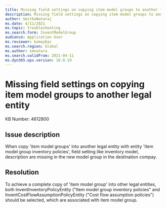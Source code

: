 ```yaml
---
title: Missing field settings on copying item model groups to another legal entity
description: Missing field settings on copying item model groups to another legal entity
author: SmithaNataraj
ms.date: 4/11/2021
ms.topic: troubleshooting
ms.search.form: InventModelGroup
audience: Application User
ms.reviewer: kamaybac
ms.search.region: Global
ms.author: smnatara
ms.search.validFrom: 2021-04-11
ms.dyn365.ops.version: 10.0.19
---
```


# Missing field settings on copying item model groups to another legal entity

KB Number: 4612800

## Issue description

When copy 'item model groups' into another legal entity with entity 'Item model group inventory policies', field setting like inventory model, description are missing in the new model group in the destination compay.

## Resolution

To achieve a complete copy of 'item model group' into other legal entities, both InventInventoryPolicyEntity ("Item model group inventory policies" and InventCostFlowAssumptionPolicyEntity ("Cost flow assumption policies") should be selected, which are associated with item model group.
